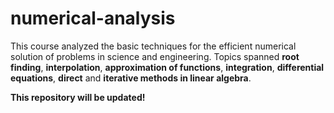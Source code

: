 # numerical-analysis

This course analyzed the basic techniques for the efficient numerical solution of problems in science and engineering. Topics spanned **root finding**, **interpolation**, **approximation of functions**, **integration**, **differential equations**, **direct** and **iterative methods in linear algebra**.

**This repository will be updated!**
